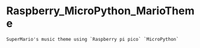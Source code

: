 # Raspberry_MicroPython_MarioTheme
    SuperMario's music theme using `Raspberry pi pico` `MicroPython`